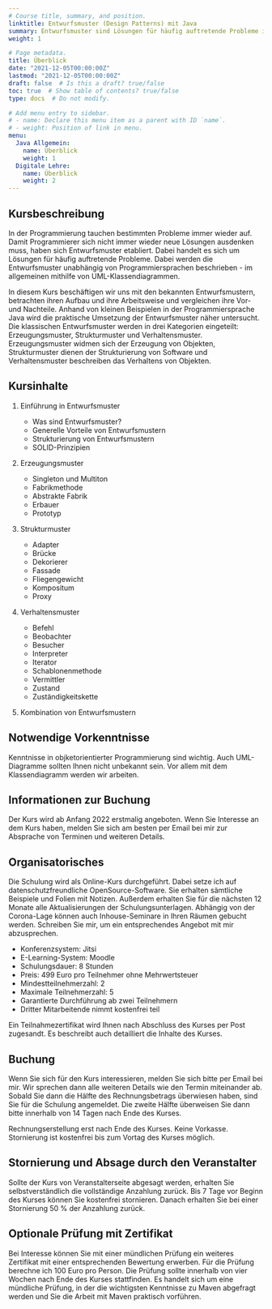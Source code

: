 ```yaml
---
# Course title, summary, and position.
linktitle: Entwurfsmuster (Design Patterns) mit Java
summary: Entwurfsmuster sind Lösungen für häufig auftretende Probleme in der Programmierung. Wenn ein Programmierer sich mit Entwurfsmustern auskennt, hat er schon einige praktische Lösungen, die an an seine Bedürfnisse anpassen kann.
weight: 1

# Page metadata.
title: Überblick
date: "2021-12-05T00:00:00Z"
lastmod: "2021-12-05T00:00:00Z"
draft: false  # Is this a draft? true/false
toc: true  # Show table of contents? true/false
type: docs  # Do not modify.

# Add menu entry to sidebar.
# - name: Declare this menu item as a parent with ID `name`.
# - weight: Position of link in menu.
menu:
  Java Allgemein:
    name: Überblick
    weight: 1
  Digitale Lehre:
    name: Überblick
    weight: 2
---
```


## Kursbeschreibung
In der Programmierung tauchen bestimmten Probleme immer wieder auf. Damit Programmierer sich nicht immer wieder neue Lösungen ausdenken muss, haben sich Entwurfsmuster etabliert. Dabei handelt es sich um Lösungen für häufig auftretende Probleme. Dabei werden die Entwurfsmuster unabhängig von Programmiersprachen beschrieben - im allgemeinen mithilfe von UML-Klassendiagrammen.

In diesem Kurs beschäftigen wir uns mit den bekannten Entwurfsmustern, betrachten ihren Aufbau und ihre Arbeitsweise und vergleichen ihre Vor- und Nachteile. Anhand von kleinen Beispielen in der Programmiersprache Java wird die praktische Umsetzung der Entwurfsmuster näher untersucht. Die klassischen Entwurfsmuster werden in drei Kategorien eingeteilt: Erzeugungsmuster, Strukturmuster und Verhaltensmuster. Erzeugungsmuster widmen sich der Erzeugung von Objekten, Strukturmuster dienen der Strukturierung von Software und Verhaltensmuster beschreiben das Verhaltens von Objekten.

## Kursinhalte
1. Einführung in Entwurfsmuster
	* Was sind Entwurfsmuster?
	* Generelle Vorteile von Entwurfsmustern
	* Strukturierung von Entwurfsmustern
	* SOLID-Prinzipien
	
2. Erzeugungsmuster
	* Singleton und Multiton
	* Fabrikmethode
	* Abstrakte Fabrik
	* Erbauer
	* Prototyp
	
3. Strukturmuster
	* Adapter
	* Brücke
	* Dekorierer
	* Fassade
	* Fliegengewicht
	* Kompositum
	* Proxy
		
4. Verhaltensmuster
	* Befehl
	* Beobachter
	* Besucher
	* Interpreter
	* Iterator
	* Schablonenmethode
	* Vermittler
	* Zustand
	* Zuständigkeitskette

5. Kombination von Entwurfsmustern

## Notwendige Vorkenntnisse
Kenntnisse in objketorientierter Programmierung sind wichtig. Auch UML-Diagramme sollten Ihnen nicht unbekannt sein. Vor allem mit dem Klassendiagramm werden wir arbeiten.

## Informationen zur Buchung
Der Kurs wird ab Anfang 2022 erstmalig angeboten. Wenn Sie Interesse an dem Kurs haben, melden Sie sich am besten per Email bei mir zur Absprache von Terminen und weiteren Details. 

## Organisatorisches
Die Schulung wird als Online-Kurs durchgeführt. Dabei setze ich auf datenschutzfreundliche OpenSource-Software. Sie erhalten sämtliche Beispiele und Folien mit Notizen. Außerdem erhalten Sie für die nächsten 12 Monate alle Aktualisierungen der Schulungsunterlagen. Abhängig von der Corona-Lage können auch Inhouse-Seminare in Ihren Räumen gebucht werden. Schreiben Sie mir, um ein entsprechendes Angebot mit mir abzusprechen.

* Konferenzsystem: Jitsi
* E-Learning-System: Moodle
* Schulungsdauer: 8 Stunden
* Preis: 499 Euro pro Teilnehmer ohne Mehrwertsteuer
* Mindestteilnehmerzahl: 2
* Maximale Teilnehmerzahl: 5
* Garantierte Durchführung ab zwei Teilnehmern
* Dritter Mitarbeitende nimmt kostenfrei teil

Ein Teilnahmezertifikat wird Ihnen nach Abschluss des Kurses per Post zugesandt. Es beschreibt auch detailliert die Inhalte des Kurses.

## Buchung 
Wenn Sie sich für den Kurs interessieren, melden Sie sich bitte per Email bei mir. Wir sprechen dann alle weiteren Details wie den Termin miteinander ab. Sobald Sie dann die Hälfte des Rechnungsbetrags überwiesen haben, sind Sie für die Schulung angemeldet. Die zweite Hälfte überweisen Sie dann bitte innerhalb von 14 Tagen nach Ende des Kurses. 

Rechnungserstellung erst nach Ende des Kurses. Keine Vorkasse. Stornierung ist kostenfrei bis zum Vortag des Kurses möglich.

## Stornierung und Absage durch den Veranstalter
Sollte der Kurs von Veranstalterseite abgesagt werden, erhalten Sie selbstverständlich die vollständige Anzahlung zurück. Bis 7 Tage vor Beginn des Kurses können Sie kostenfrei stornieren. Danach erhalten Sie bei einer Stornierung 50 % der Anzahlung zurück. 

## Optionale Prüfung mit Zertifikat
Bei Interesse können Sie mit einer mündlichen Prüfung ein weiteres Zertifikat mit einer entsprechenden Bewertung erwerben. Für die Prüfung berechne ich 100 Euro pro Person. Die Prüfung sollte innerhalb von vier Wochen nach Ende des Kurses stattfinden. Es handelt sich um eine mündliche Prüfung, in der die wichtigsten Kenntnisse zu Maven abgefragt werden und Sie die Arbeit mit Maven praktisch vorführen. 